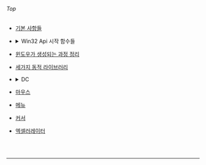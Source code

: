 ###### Top

- [기본 사항들](#기본-사항들)

- <details markdown="1">
  <summary>Win32 Api 시작 함수들</summary>
  <div markdown="1">
  
  - [Win32 Api 시작 함수들](#win32-api-시작-함수들)
    - [wWinMain](#wwinmain)
    - [MyRegisterClass(윈도우 클래스 정의,등록)](#myregisterclass윈도우-클래스-정의등록)
    - [CreateWindow(윈도우 클래스 생성)](#createwindow윈도우-클래스-생성)
    - [ShowWindow](#showwindow)
    - [메시지 루프](#메시지-루프)
    - [WndProc(윈도우 프로시저)](#wndproc윈도우-프로시저)

  </div>
  </details>

- [윈도우가 생성되는 과정 정리](#윈도우가-생성되는-과정-정리)
- [세가지 동적 라이브러리](#세가지-동적-라이브러리)

- <details markdown="1">
  <summary>DC</summary>
  <div markdown="1">
  
  - [DC](#dc)
    - [GetStockObject](#getstockobject)
    - [CreatePen](#createpen)
    - [CreateSolidBrush](#createsolidbrush)
    - [DeleteObject](#deleteobject)

  </div>
  </details>

- [마우스](#마우스)
- [메뉴](#메뉴)
- [커서](#커서)
- [엑셀러레이터](#엑셀러레이터)

<br/>
<br/>

***

